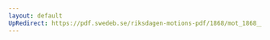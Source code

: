 ```yaml
---
layout: default
UpRedirect: https://pdf.swedeb.se/riksdagen-motions-pdf/1868/mot_1868__ak__00098.pdf
---
```

